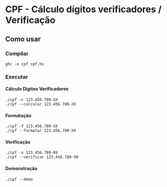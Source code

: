 # CPF - Cálculo dígitos verificadores / Verificação

## Como usar

### Compilar

```shell
ghc -o cpf cpf.hs
```

### Executar

#### Cálculo Dígitos Verificadores

```shell
./cpf -c 123.456.789-XX
./cpf --calcular 123.456.789-XX
```

#### Formatação

```shell
./cpf -f 123.456.789-XX
./cpf --formatar 123.456.789-XX
```

#### Verificação

```shell
./cpf -v 123.456.789-09
./cpf --verificar 123.456.789-90
```

#### Demonstração

```shell
./cpf --demo
```